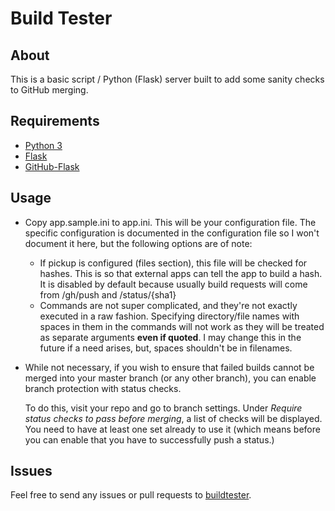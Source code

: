 Build Tester
===================

## About
This is a basic script / Python (Flask) server built to add some sanity checks
to GitHub merging.

## Requirements
* [Python 3](https://www.python.org)
* [Flask](http://flask.pocoo.org)
* [GitHub-Flask](https://github-flask.readthedocs.org/en/latest/)

## Usage
* Copy app.sample.ini to app.ini. This will be your configuration file. The
  specific configuration is documented in the configuration file so I won't
  document it here, but the following options are of note:
    * If pickup is configured (files section), this file will be checked for
      hashes. This is so that external apps can tell the app to build a hash.
      It is disabled by default because usually build requests will come from
      /gh/push and /status/{sha1}
    * Commands are not super complicated, and they're not exactly executed in
      a raw fashion. Specifying directory/file names with spaces in them in
      the commands will not work as they will be treated as separate arguments
      **even if quoted**. I may change this in the future if a need arises,
      but, spaces shouldn't be in filenames.
* While not necessary, if you wish to ensure that failed builds cannot be
  merged into your master branch (or any other branch), you can enable branch
  protection with status checks.

    To do this, visit your repo and go to branch settings. Under *Require
    status checks to pass before merging*, a list of checks will be displayed.
    You need to have at least one set already to use it (which means before you
    can enable that you have to successfully push a status.)

## Issues
Feel free to send any issues or pull requests to [buildtester](https://github.com/chelseau/buildtester).
